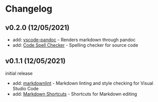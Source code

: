# Changelog

## v0.2.0 (12/05/2021)

- add: [vscode-pandoc](https://marketplace.visualstudio.com/items?itemName=DougFinke.vscode-pandoc) - Renders markdown through pandoc
- add: [Code Spell Checker](https://marketplace.visualstudio.com/items?itemName=streetsidesoftware.code-spell-checker) - Spelling checker for source code

## v0.1.1 (12/05/2021)

initial release

- add: [markdownlint](https://marketplace.visualstudio.com/items?itemName=DavidAnson.vscode-markdownlint) - Markdown linting and style checking for Visual Studio Code
- add: [Markdown Shortcuts](https://marketplace.visualstudio.com/items?itemName=mdickin.markdown-shortcuts) - Shortcuts for Markdown editing
